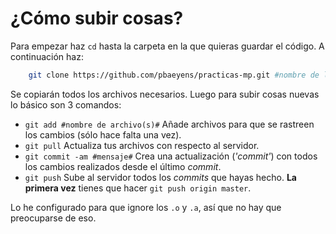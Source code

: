 # ¿Cómo subir cosas?

Para empezar haz `cd` hasta la carpeta en la que quieras guardar el código.
A continuación haz:

```bash
	git clone https://github.com/pbaeyens/practicas-mp.git #nombre de la carpeta donde vas a guardar las cosas#
```

Se copiarán todos los archivos necesarios. Luego para subir cosas nuevas lo básico
son 3 comandos:

- `git add #nombre de archivo(s)#` Añade archivos para que se rastreen los cambios (sólo hace falta una vez).
- `git pull` Actualiza tus archivos con respecto al servidor.
- `git commit -am #mensaje#` Crea una actualización (*'commit'*) con todos los cambios
	realizados desde el último *commit*.
- `git push` Sube al servidor todos los *commits* que hayas hecho. **La primera vez**
	tienes que hacer `git push origin master`.

Lo he configurado para que ignore los `.o` y `.a`, así que no hay que preocuparse
de eso.


